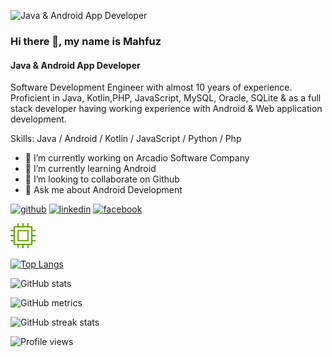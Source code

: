 ![Java & Android App Developer](https://scontent.fdac80-1.fna.fbcdn.net/v/t39.30808-6/262671414_5226364284046199_4009855432918800715_n.jpg?_nc_cat=100&ccb=1-5&_nc_sid=174925&_nc_eui2=AeHUA8cxQARFI4gyh-HJBKAVU1ZwWwmiqj9TVnBbCaKqPxWEwhK9AqDQb0NGpt8H1jz8ncSD1LHogTAPo_eloKtR&_nc_ohc=K2KFpYAcOBwAX95h5EI&_nc_ht=scontent.fdac80-1.fna&oh=00_AT_gPL-RfupqGoFsm3LVfvoAuEVsGO44f2FDS3Pp72MC1w&oe=61E2864E)

### Hi there 👋, my name is Mahfuz
#### Java & Android App Developer


Software Development Engineer with almost 10 years of experience. Proficient in Java, Kotlin,PHP, JavaScript, MySQL, Oracle, SQLite & as a full stack developer having working experience with Android & Web application development.

Skills: Java / Android / Kotlin / JavaScript / Python / Php 

- 🔭 I’m currently working on Arcadio Software Company 
- 🌱 I’m currently learning Android 
- 👯 I’m looking to collaborate on Github 
- 💬 Ask me about Android Development 


[<img src='https://cdn.jsdelivr.net/npm/simple-icons@3.0.1/icons/github.svg' alt='github' height='40'>](https://github.com/mahfuz53)  [<img src='https://cdn.jsdelivr.net/npm/simple-icons@3.0.1/icons/linkedin.svg' alt='linkedin' height='40'>](https://www.linkedin.com/in/mahfuz-rahman-a926a639/)  [<img src='https://cdn.jsdelivr.net/npm/simple-icons@3.0.1/icons/facebook.svg' alt='facebook' height='40'>](https://www.facebook.com/mahfuz.rahman.90834)  

<a href='https://docs.github.com/en/developers'><img src='https://raw.githubusercontent.com/acervenky/animated-github-badges/master/assets/devbadge.gif' width='40' height='40'></a> 

[![Top Langs](https://github-readme-stats.vercel.app/api/top-langs/?username=mahfuz53)](https://github.com/anuraghazra/github-readme-stats)

![GitHub stats](https://github-readme-stats.vercel.app/api?username=mahfuz53&show_icons=true&count_private=true)  

![GitHub metrics](https://metrics.lecoq.io/mahfuz53)  

![GitHub streak stats](https://github-readme-streak-stats.herokuapp.com/?user=mahfuz53)  

![Profile views](https://gpvc.arturio.dev/mahfuz53)  

